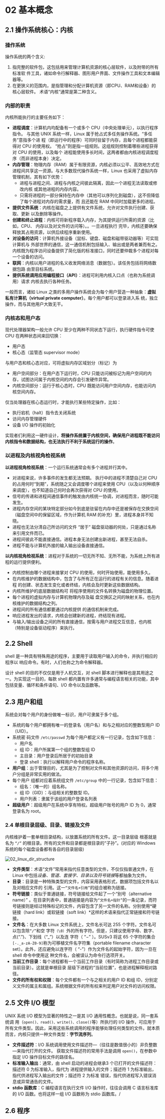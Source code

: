 # 02 基本概念

## 2.1 操作系统核心：内核

### 操作系统

操作系统的两个含义:

1. 指完整的软件包，这包括用来管理计算机资源的核心层软件，以及附带的所有标准软 件工具，诸如命令行解释器、图形用户界面、文件操作工具和文本编辑器等。
2. 在更狭义的范围内，是指管理和分配计算机资源（即CPU、RAM和设备）的核心层软件。 术语“内核”通常是第二种含义。

### 内部的职责

内核所能执行的主要任务如下：

- **进程调度**：计算机内均配备有一个或多个 CPU（中央处理单元），以执行程序指令。 与其他 UNIX 系统一样，Linux 属于抢占式多任务操作系统。“多任务”意指多个进 程（即运行中的程序）可同时驻留于内存，且每个进程都能获得对 CPU 的使用权。 “抢占”则是指一组规则。这组规则控制着哪些进程获得对 CPU 的使用，以及每个 进程能使用多长时间，这两者都由内核进程调度程序（而非进程本身）决定。
- **内存管理**：物理内存（RAM）属于有限资源，内核必须以公平、高效地方式在进程间共享这一资源。与大多数现代操作系统一样，Linux 也采用了虚拟内存管理机制，其有如下优势：
  - 进程与进程之间、进程与内核之间彼此隔离，因此一个进程无法读取或修改内核 或其他进程的内存内容。
  - 只需将进程的一部分保持在内存中（其他可以序列化到磁盘），这不但降低了每个进程对内存的需求量，而 且还能在 RAM 中同时加载更多的进程。
- **提供文件系统**：内核在磁盘之上提供有文件系统，允许对文件执行创建、获取、更新 以及删除等操作。
- **创建和终止进程**：内核可将新程序载入内存，为其提供运行所需的资源（比如，CPU、 内存以及对文件的访问等）。。一旦进程执行 完毕，内核还要确保释放其占用资源，以供后续程序重新使用。
- **对设备的访问**：计算机外接设备（鼠标、键盘、磁盘和磁带驱动器等）可实现计算机与 外部世界的通信，这一通信机制包括输入、输出或是两者兼而有之。内核既为程序访问设备提供了简化版的标准接口，同时还要仲裁多个进程对每一个设备的访问。
- **联网**：内核以用户进程的名义收发网络消息（数据包）。该任务包括将网络数据包路 由至目标系统。
- **提供系统调用应用编程接口（API）**：进程可利用内核入口点（也称为系统调用）请求 内核去执行各种任务。

一般而言，诸如 Linux 之类的多用户操作系统会为每个用户营造一种抽象：**虚拟私有计算机（virtual private computer）**。每个用户都可以登录进入系 统，独立操作，而与其他用户大致无干。

### 内核态和用户态

现代处理器架构一般允许 CPU 至少在两种不同状态下运行，执行硬件指令可使 CPU 在两种状态间来回切换：

- 用户态
- 核心态（监管态 supervisor mode）

与用户态和核心态对应，可将虚拟内存区域划分（标记）为

- 用户空间部分：在用户态下运行时，CPU 只能访问被标记为用户空间的内存，试图访问属于内核空间的内存会引发硬件异常。
- 内核空间部分：运行于核心态时，CPU 既能访问用户空间内存，也能访问内核空间内存。

仅当处理器在核心态运行时，才能执行某些特定操作，比如：

- 执行宕机（halt）指令去关闭系统
- 访问内存管理硬件
- 设备 I/O 操作的初始化

实现者们利用这一硬件设计，**将操作系统置于内核空间，确保用户进程既不能访问内核指令和数据结构，也无法执行不利于系统运行的操作**。

### 以进程及内核视角检视系统

**以进程视角检视系统**：一个运行系统通常会有多个进程并行其中。

- 对进程来说，许多事件的发生都无法预期。 执行中的进程不清楚自己对 CPU 的占用何时“到期”，系统随之又会调度哪个进程来使用 CPU（以及以何种顺序来调度），也不知道自己何时会再次获得对 CPU 的使用。
- 信号的传递和进程间通信事件的触发由内核统一协调，对进程而言，随时可能发生。
- 进程内存空间的某块特定部分如今到底是驻留在内存中还是被保存在交换空间（磁盘空间中的保留区域，作为计算机 RAM 的补充）里，进程本身并不知晓。
- 进程也无法分清自己所访问的文件 “居于” 磁盘驱动器的何处，只是通过名称来引用文件而已。
- 进程间彼此不能直接通信。进程本身无法创建出新进程，甚至无法自杀。
- 进程不能与计算机外接的输入输出设备直接通信。

**以内核视角检视系统**：进程对于系统的一切无所不知、无所不能，为系统上所有进程的运行提供便利。

- 内核控制由哪个进程来接掌对 CPU 的使用，何时开始使用，能使用多久。
- 在内核维护的数据结构中，包含了与所有正在运行的进程有关的信息。随着进程 的创建、状态发生变化或者终结，内核会及时更新这些数据结构。
- 内核所维护的底层数据结构可 将程序使用的文件名转换为磁盘的物理位置。
- 每个进程的虚拟内存与计算机物理内存及磁 盘交换区之间的映射关系，也在内核维护的数据结构之列。
- 进程间的所有通信都要通过内核提供 的通信机制来完成。
- 响应进程发出的请求，内核会创建新的进程，终结现有进程。
- 与输入/输出设备之间的所有直接通信，按需与用户进程交互信息，也内核 （特别是设备驱动程序）来执行。

## 2.2 Shell

shell 是一种具有特殊用途的程序，主要用于读取用户输入的命令，并执行相应的程序以 响应命令。有时，人们也称之为命令解释器。

设计 shell 的目的不仅仅是用于人机交互，对 shell 脚本进行解释也是其用途之一。为实现这一目的，每款 shell 都内置有许多通常与编程语言相关的功能，其中包括变量、循环和条件语句、I/O 命令以及函数等。

## 2.3 用户和组

系统会对每个用户的身份做唯一标识，用户可隶属于多个组。

- 系统的每个用户都拥有唯一的登录名（用户名）和与之相对应的整数型用户 ID（UID）。
- 系统密 码文件 `/etc/passwd` 为每个用户都定义有一行记录，包含如下信息：
  - 用户名
  - 组 ID：用户所属第一个组的整数型组 ID
  - 主目录：用户登录后所居于的初始目录
  - 登录 shell：执行以解释用户命令的程序名称。
- **用户组**：出于管理目的，尤其是为了控制对文件和其他资源的访问，将多个用户分组是非常实用的做法。
- 每个用户 组都对应着系统组文件 `/etc/group` 中的一行记录，包含如下信息：
  - 组名：（唯一的）组名称。
  - 组 ID（GID）：与组相关的整数型 ID。
  - 用户列表：隶属于该组的用户登录名列表
- **超级用户**：超级用户在系统中享有特权。超级用户账号的用户 ID 为 0，通常登录名为 root。

### 2.4 单根目录层级、目录、链接及文件

内核维护着一套单根目录结构，以放置系统的所有文件。这一目录层级 根基就是名为 `“/”` 的根目录。所有的文件和目录都是根目录的“子孙”。(对应的 Windows 系统的每个磁盘设备都有各自的目录层级)

![02_linux_dir_structure](images/02_linux_dir_structure.png)

- **文件类型**：术语“文件”常用来指代任意类型的文件，不仅仅指普通文件，在 Linux 中包括*设备、管道、套接字、目录以及符号链接*等都抽象为文件。
- **目录**：目录是一种特殊类型的文件，内容采用表格形式，数据项包括文件名以及对相应文件的 引用。这一`“文件名+引用”`的组合被称为链接。
- **符号链接**：类似于普通链接，符号链接给文件起了一个“别号（alternative name）” 。在目录列表中，普通链接是内容为`“文件名+指针”`的一条记录，而符号链接则是经过特殊标记的文件，内容包含了另一文件的名称。分别使用*硬链接（hard link）或软链接（soft link）*这样的术语来指代正常链接和符号链接。
- **文件名**：在大多数 Linux 文件系统上，文件名长可达 255 个字符。文件名可以包含除`“/”`和空 字符`（\0）`外的所有字符。但是，只建议使用字母、数字、点(“.”)、下划线（“_”）以及连 字符（ “−” ）。SUSv3 将这 65 个字符的集合`[-._a-zA-Z0-9]`称为可移植文件名字符集（portable filename character set）。此外，还应避免以连字符（ “-”）作为文件名的起始字符，因为一旦在 shell 命令中使用这 种文件名，会被误认为命令行选项开关。
- **当前工作目录**：每个进程都有一个当前工作目录（有时简称为进程工作目录或当前目录）。这就是单根目录 层级下进程的“当前位置”，也是进程解释相对路径。
- **文件的所有权和权限**：每个文件都有一个与之相关的用户 ID 和组 ID，分别定义文件的属主和属组。系统根据文件的所有权来判定用户对文件的访问权限。

## 2.5 文件 I/O 模型

UNIX 系统 I/O 模型为显著的特性之一是其 I/O 通用性概念。也就是说，同一套系统调 用（`open()、read()、write()、close()`等）所执行的 I/O 操作，可应用于所有文件类型。因此，采用这些系统调用的程序能够处理任何类型的文件。就本质而言，内核只提供一种文件类型：**字节流序列**。

- **文件描述符**：I/O 系统调用使用文件描述符—（往往是数值很小的）非负整数—来指代打开的文件。 获取文件描述符的常用手法是调用 `open()`，在参数中指定 I/O 操作目标文件的路径名。
- **标准输入输出**：通常，由 shell 启动的进程会继承3 个已打开的文件描述符：描述符 0 为标准输入，指代为 进程提供输入的文件；描述符 1 为标准输出，指代供进程写入输出的文件；描述符 2 为标准 错误，指代供进程写入错误消息或异常通告的文件。
- **stdio 函数库**：C 编程语言在执行文件 I/O 操作时，往往会调用 C 语言标准库的 I/O 函数。也将这样一组 I/O 函数称为 stdio 函数库。/

## 2.6 程序

